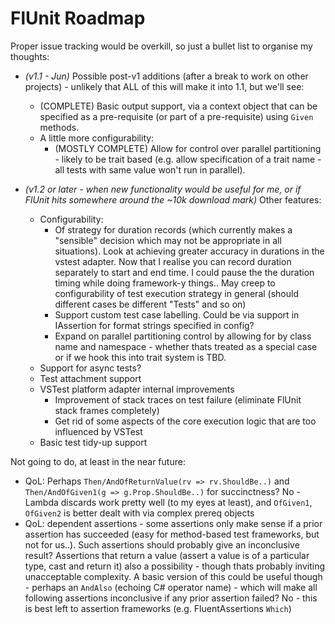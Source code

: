 ﻿# FlUnit Roadmap

Proper issue tracking would be overkill, so just a bullet list to organise my thoughts:

- *(v1.1 - Jun)* Possible post-v1 additions (after a break to work on other projects) - unlikely that ALL of this will make it into 1.1, but we'll see:
  - (COMPLETE) Basic output support, via a context object that can be specified as a pre-requisite (or part of a pre-requisite) using `Given` methods.
  - A little more configurability:
    - (MOSTLY COMPLETE) Allow for control over parallel partitioning - likely to be trait based (e.g. allow specification of a trait name - all tests with same value won't run in parallel).

- *(v1.2 or later - when new functionality would be useful for me, or if FlUnit hits somewhere around the ~10k download mark)* Other features:
  - Configurability:
    - Of strategy for duration records (which currently makes a "sensible" decision which may not be appropriate in all situations). Look at achieving greater accuracy in durations in the vstest adapter. Now that I realise you can record duration separately to start and end time. I could pause the the duration timing while doing framework-y things.. May creep to configurability of test execution strategy in general (should different cases be different "Tests" and so on)
    - Support custom test case labelling. Could be via support in IAssertion for format strings specified in config?
    - Expand on parallel partitioning control by allowing for by class name and namespace - whether thats treated as a special case or if we hook this into trait system is TBD.
  - Support for async tests?
  - Test attachment support
  - VSTest platform adapter internal improvements
    - Improvement of stack traces on test failure (eliminate FlUnit stack frames completely)
    - Get rid of some aspects of the core execution logic that are too influenced by VSTest
  - Basic test tidy-up support

Not going to do, at least in the near future:
- QoL: Perhaps `Then/AndOfReturnValue(rv => rv.ShouldBe..)` and `Then/AndOfGiven1(g => g.Prop.ShouldBe..)` for succinctness? No - Lambda discards work pretty well (to my eyes at least), and `OfGiven1`, `OfGiven2` is better dealt with via complex prereq objects
- QoL: dependent assertions - some assertions only make sense if a prior assertion has succeeded (easy for method-based test frameworks, but not for us..). Such assertions should probably give an inconclusive result? Assertions that return a value (assert a value is of a particular type, cast and return it) also a possibility - though thats probably inviting unacceptable complexity. A basic version of this could be useful though - perhaps an `AndAlso` (echoing C# operator name) - which will make all following assertions inconclusive if any prior assertion failed? No - this is best left to assertion frameworks (e.g. FluentAssertions `Which`)
